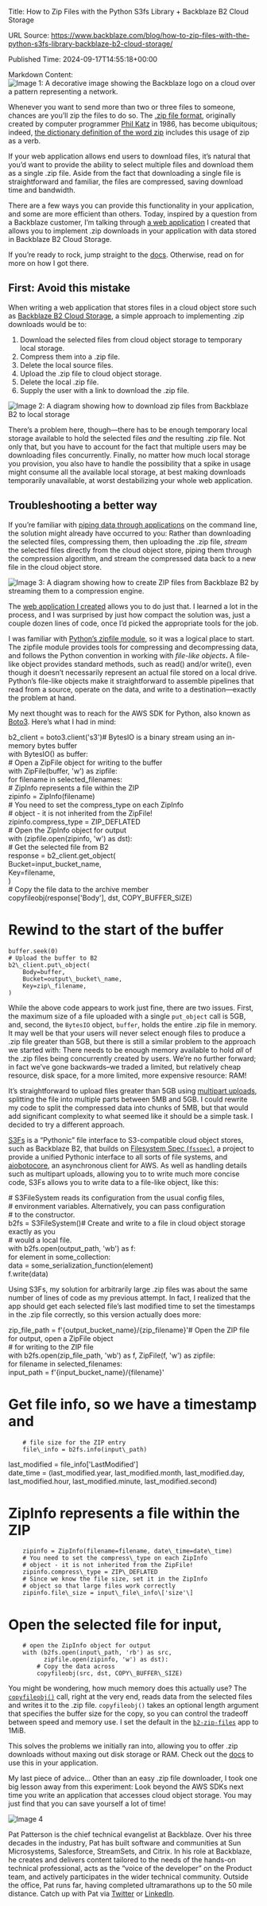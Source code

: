 Title: How to Zip Files with the Python S3fs Library + Backblaze B2 Cloud Storage

URL Source: https://www.backblaze.com/blog/how-to-zip-files-with-the-python-s3fs-library-backblaze-b2-cloud-storage/

Published Time: 2024-09-17T14:55:18+00:00

Markdown Content:
![Image 1: A decorative image showing the Backblaze logo on a cloud over a pattern representing a network.](https://www.backblaze.com/blog/wp-content/uploads/2024/01/bb-bh-Server-Stats-1024x583.png)

Whenever you want to send more than two or three files to someone, chances are you’ll zip the files to do so. The [.zip file format](https://en.wikipedia.org/wiki/ZIP_/(file_format/)), originally created by computer programmer [Phil Katz](https://en.wikipedia.org/wiki/Phil_Katz) in 1986, has become ubiquitous; indeed, [the dictionary definition of the word zip](https://www.collinsdictionary.com/us/dictionary/english/zip) includes this usage of zip as a verb.

If your web application allows end users to download files, it’s natural that you’d want to provide the ability to select multiple files and download them as a single .zip file. Aside from the fact that downloading a single file is straightforward and familiar, the files are compressed, saving download time and bandwidth.

There are a few ways you can provide this functionality in your application, and some are more efficient than others. Today, inspired by a question from a Backblaze customer, I’m talking through [a web application](https://github.com/backblaze-b2-samples/b2-zip-files) I created that allows you to implement .zip downloads in your application with data stored in Backblaze B2 Cloud Storage.

If you’re ready to rock, jump straight to the [docs](https://www.backblaze.com/docs/cloud-storage-create-a-zip-file-in-a-backblaze-b2-bucket). Otherwise, read on for more on how I got there.

First: Avoid this mistake
-------------------------

When writing a web application that stores files in a cloud object store such as [Backblaze B2 Cloud Storage](https://www.backblaze.com/cloud-storage), a simple approach to implementing .zip downloads would be to:

1.  Download the selected files from cloud object storage to temporary local storage.
2.  Compress them into a .zip file.
3.  Delete the local source files.
4.  Upload the .zip file to cloud object storage.
5.  Delete the local .zip file.
6.  Supply the user with a link to download the .zip file.

![Image 2: A diagram showing how to download zip files from Backblaze B2 to local storage](https://www.backblaze.com/blog/wp-content/uploads/2024/09/image1.png)

There’s a problem here, though—there has to be enough temporary local storage available to hold the selected files _and_ the resulting .zip file. Not only that, but you have to account for the fact that multiple users may be downloading files concurrently. Finally, no matter how much local storage you provision, you also have to handle the possibility that a spike in usage might consume all the available local storage, at best making downloads temporarily unavailable, at worst destabilizing your whole web application.

Troubleshooting a better way
----------------------------

If you’re familiar with [piping data through applications](https://en.wikipedia.org/wiki/Pipeline_/(software/)) on the command line, the solution might already have occurred to you: Rather than downloading the selected files, compressing them, then uploading the .zip file, _stream_ the selected files directly from the cloud object store, piping them through the compression algorithm, and stream the compressed data back to a new file in the cloud object store.

![Image 3: A diagram showing how to create ZIP files from Backblaze B2 by streaming them to a compression engine.](https://www.backblaze.com/blog/wp-content/uploads/2024/09/image2.png)

The [web application I created](https://github.com/backblaze-b2-samples/b2-zip-files) allows you to do just that. I learned a lot in the process, and I was surprised by just how compact the solution was, just a couple dozen lines of code, once I’d picked the appropriate tools for the job.

I was familiar with [Python’s zipfile module](https://docs.python.org/3/library/zipfile.html), so it was a logical place to start. The zipfile module provides tools for compressing and decompressing data, and follows the Python convention in working with _file-like objects_**.** A file-like object provides standard methods, such as read() and/or write(), even though it doesn’t necessarily represent an actual file stored on a local drive. Python’s file-like objects make it straightforward to assemble pipelines that read from a source, operate on the data, and write to a destination—exactly the problem at hand.

My next thought was to reach for the AWS SDK for Python, also known as [Boto3](https://boto3.amazonaws.com/v1/documentation/api/latest/index.html). Here’s what I had in mind:

b2\_client = boto3.client('s3')\# BytesIO is a binary stream using an in-memory bytes buffer  
with BytesIO() as buffer:  
    # Open a ZipFile object for writing to the buffer  
    with ZipFile(buffer, 'w') as zipfile:  
        for filename in selected\_filenames:  
            # ZipInfo represents a file within the ZIP  
            zipinfo = ZipInfo(filename)  
            # You need to set the compress\_type on each ZipInfo  
            # object - it is not inherited from the ZipFile!  
            zipinfo.compress\_type = ZIP\_DEFLATED  
            # Open the ZipInfo object for output  
            with (zipfile.open(zipinfo, 'w') as dst):  
                # Get the selected file from B2  
                response = b2\_client.get\_object(  
                    Bucket=input\_bucket\_name,  
                    Key=filename,  
                )  
                # Copy the file data to the archive member  
                copyfileobj(response\['Body'\], dst, COPY\_BUFFER\_SIZE)

# Rewind to the start of the buffer  
    buffer.seek(0)  
    # Upload the buffer to B2  
    b2\_client.put\_object(  
        Body=buffer,  
        Bucket=output\_bucket\_name,  
        Key=zip\_filename,  
    )

While the above code appears to work just fine, there are two issues. First, the maximum size of a file uploaded with a single `put_object` call is 5GB, and, second, the `BytesIO` object, `buffer`, holds the entire .zip file in memory. It may well be that your users will never select enough files to produce a .zip file greater than 5GB, but there is still a similar problem to the approach we started with: There needs to be enough memory available to hold _all_ of the .zip files being concurrently created by users. We’re no further forward; in fact we’ve gone backwards–we traded a limited, but relatively cheap resource, disk space, for a more limited, more expensive resource: RAM!

It’s straightforward to upload files greater than 5GB using [multipart uploads](https://docs.aws.amazon.com/AmazonS3/latest/userguide/mpuoverview.html), splitting the file into multiple parts between 5MB and 5GB. I could rewrite my code to split the compressed data into chunks of 5MB, but that would add significant complexity to what seemed like it should be a simple task. I decided to try a different approach.

[S3Fs](https://s3fs.readthedocs.io/) is a “Pythonic” file interface to S3-compatible cloud object stores, such as Backblaze B2, that builds on [Filesystem Spec (`fsspec`)](https://filesystem-spec.readthedocs.io/), a project to provide a unified Pythonic interface to all sorts of file systems, and [aiobotocore](https://aiobotocore.aio-libs.org/en/stable/), an asynchronous client for AWS. As well as handling details such as multipart uploads, allowing you to to write much more concise code, S3Fs allows you to write data to a file-like object, like this:

\# S3FileSystem reads its configuration from the usual config files,  
\# environment variables. Alternatively, you can pass configuration  
\# to the constructor.  
b2fs = S3FileSystem()\# Create and write to a file in cloud object storage exactly as you  
\# would a local file.  
with b2fs.open(output\_path, 'wb') as f:  
    for element in some\_collection:  
        data = some\_serialization\_function(element)  
        f.write(data)

Using S3Fs, my solution for arbitrarily large .zip files was about the same number of lines of code as my previous attempt. In fact, I realized that the app should get each selected file’s last modified time to set the timestamps in the .zip file correctly, so this version actually does more:

zip\_file\_path = f'{output\_bucket\_name}/{zip\_filename}'\# Open the ZIP file for output, open a ZipFile object   
\# for writing to the ZIP file  
with b2fs.open(zip\_file\_path, 'wb') as f, ZipFile(f, 'w') as zipfile:  
    for filename in selected\_filenames:  
        input\_path = f'{input\_bucket\_name}/{filename}'

# Get file info, so we have a timestamp and   
        # file size for the ZIP entry  
        file\_info = b2fs.info(input\_path)

last\_modified = file\_info\['LastModified'\]  
        date\_time = (last\_modified.year, last\_modified.month, last\_modified.day,  
                     last\_modified.hour, last\_modified.minute, last\_modified.second)

# ZipInfo represents a file within the ZIP  
        zipinfo = ZipInfo(filename=filename, date\_time=date\_time)  
        # You need to set the compress\_type on each ZipInfo   
        # object - it is not inherited from the ZipFile!  
        zipinfo.compress\_type = ZIP\_DEFLATED  
        # Since we know the file size, set it in the ZipInfo   
        # object so that large files work correctly  
        zipinfo.file\_size = input\_file\_info\['size'\]

# Open the selected file for input,   
        # open the ZipInfo object for output  
        with (b2fs.open(input\_path, 'rb') as src,  
              zipfile.open(zipinfo, 'w') as dst):  
        	# Copy the data across  
            copyfileobj(src, dst, COPY\_BUFFER\_SIZE)

You might be wondering, how much memory does this actually use? The [`copyfileobj()`](https://docs.python.org/3/library/shutil.html#shutil.copyfileobj) call, right at the very end, reads data from the selected files and writes it to the .zip file. `copyfileobj()` takes an optional length argument that specifies the buffer size for the copy, so you can control the tradeoff between speed and memory use. I set the default in the [`b2-zip-files`](https://github.com/backblaze-b2-samples/b2-zip-files) app to 1MiB.

This solves the problems we initially ran into, allowing you to offer .zip downloads without maxing out disk storage or RAM. Check out the [docs](https://www.backblaze.com/docs/cloud-storage-create-a-zip-file-in-a-backblaze-b2-bucket) to use this in your application.

My last piece of advice… Other than an easy .zip file downloader, I took one big lesson away from this experiment: Look beyond the AWS SDKs next time you write an application that accesses cloud object storage. You may just find that you can save yourself a lot of time!

![Image 4](https://www.backblaze.com/blog/wp-content/uploads/2022/01/PatPatterson1920px-150x150.png)

Pat Patterson is the chief technical evangelist at Backblaze. Over his three decades in the industry, Pat has built software and communities at Sun Microsystems, Salesforce, StreamSets, and Citrix. In his role at Backblaze, he creates and delivers content tailored to the needs of the hands-on technical professional, acts as the “voice of the developer” on the Product team, and actively participates in the wider technical community. Outside the office, Pat runs far, having completed ultramarathons up to the 50 mile distance. Catch up with Pat via [Twitter](https://twitter.com/metadaddy) or [LinkedIn](https://www.linkedin.com/in/metadaddy/).
